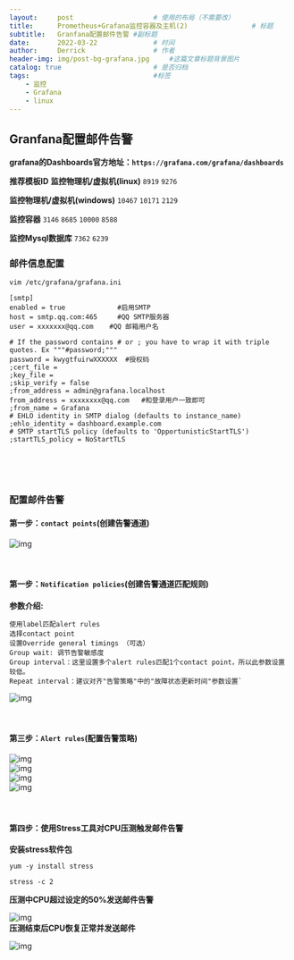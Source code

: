 ```yaml
---
layout:     post   				    # 使用的布局（不需要改）
title:      Prometheus+Grafana监控容器及主机(2)				# 标题 
subtitle:   Granfana配置邮件告警 #副标题
date:       2022-03-22 				# 时间
author:     Derrick 				# 作者
header-img: img/post-bg-grafana.jpg 	#这篇文章标题背景图片
catalog: true 						# 是否归档
tags:								#标签
    - 监控
    - Grafana
    - linux
---
```



## Granfana配置邮件告警
**grafana的Dashboards官方地址：`https://grafana.com/grafana/dashboards`**




**推荐模板ID**
**监控物理机/虚拟机(linux)**
`8919`
`9276`



**监控物理机/虚拟机(windows)**
`10467`
`10171`
`2129`




**监控容器**
`3146`
`8685`
`10000`
`8588`




**监控Mysql数据库**
`7362`
`6239`



### **邮件信息配置**

```shell
vim /etc/grafana/grafana.ini

[smtp]
enabled = true             #启用SMTP
host = smtp.qq.com:465     #QQ SMTP服务器
user = xxxxxxx@qq.com    #QQ 邮箱用户名

# If the password contains # or ; you have to wrap it with triple quotes. Ex """#password;"""
password = kwygtfuirwXXXXXX  #授权码   
;cert_file =
;key_file =
;skip_verify = false
;from_address = admin@grafana.localhost
from_address = xxxxxxxx@qq.com   #和登录用户一致即可
;from_name = Grafana
# EHLO identity in SMTP dialog (defaults to instance_name)
;ehlo_identity = dashboard.example.com
# SMTP startTLS policy (defaults to 'OpportunisticStartTLS')
;startTLS_policy = NoStartTLS
```
<br/><br/><br/>
### **配置邮件告警**



#### **第一步：`contact points`(创建告警通道)**
![img](/img/2022-03-22-grafana/ContactPoint.jpg)
<br/><br/><br/>
#### **第一步：`Notification policies`(创建告警通道匹配规则)**



**参数介绍:**
```
使用label匹配alert rules
选择contact point
设置Override general timings （可选）
Group wait: 调节告警敏感度
Group interval：这里设置多个alert rules匹配1个contact point，所以此参数设置较低。
Repeat interval：建议对齐"告警策略"中的"故障状态更新时间"参数设置`
```



![img](/img/2022-03-22-grafana/NotificationPolicies.jpg)
<br/><br/><br/>
#### **第三步：`Alert rules`(配置告警策略)**
![img](/img/2022-03-22-grafana/Alerting.jpg)<br/>
![img](/img/2022-03-22-grafana/Monitoring1.jpg)<br/>
![img](/img/2022-03-22-grafana/Monitoring2.jpg)<br/>
![img](/img/2022-03-22-grafana/Monitoring3.jpg)
<br/><br/><br/>
#### **第四步：使用Stress工具对CPU压测触发邮件告警**



**安装stress软件包**
```
yum -y install stress

stress -c 2
```



**压测中CPU超过设定的50%发送邮件告警**



![img](/img/2022-03-22-grafana/Firing.png)<br/>
**压测结束后CPU恢复正常并发送邮件**



![img](/img/2022-03-22-grafana/Resolved.png)